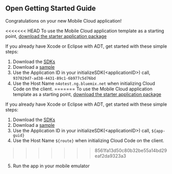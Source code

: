 Open Getting Started Guide
-----------------------------------------
Congratulations on your new Mobile Cloud application!

<<<<<<< HEAD
To use the Mobile Cloud application template as a starting point, [download the starter application package](https://ace.ng.bluemix.net:443/rest/../rest/apps/937029d7-ad38-4431-89c1-6b977c5d76bd/starter-download)

If you already have Xcode or Eclipse with ADT, get started with these simple steps:

1. Download the [SDKs](https://www.ng.bluemix.net/docs/BuildingMobile.jsp)
2. Download a [sample](https://hub.jazz.net/user/mobilecloud)
3. Use the Application ID in your initializeSDK(&lt;applicationID&gt;) call,  `937029d7-ad38-4431-89c1-6b977c5d76bd`
4. Use the Host Name `n4otest.ng.bluemix.net` when initializing Cloud Code on the client.
=======
To use the Mobile Cloud application template as a starting point, [download the starter application package](${ace-url}/rest/apps/${app-guid}/starter-download)

If you already have Xcode or Eclipse with ADT, get started with these simple steps:

1. Download the [SDKs](${doc-url}/BuildingMobile.jsp)
2. Download a [sample](https://hub.jazz.net/user/mobilecloud)
3. Use the Application ID in your initializeSDK(&lt;applicationID&gt;) call,  `${app-guid}`
4. Use the Host Name `${route}` when initializing Cloud Code on the client.
>>>>>>> 8561fa13d50c80b32be55a14bd29eaf2da9323a3
5. Run the app in your mobile emulator
